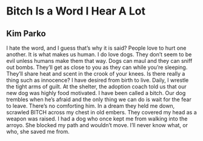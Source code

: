# Bitch Is a Word I Hear A Lot
## Kim Parko
I hate the word, and I guess that’s why it is said?
People love to hurt one another.
It is what makes us human.
I do love dogs.
They don’t seem to be evil unless humans make them that way.
Dogs can maul and they can sniff out bombs.
They’ll get as close to you as they can while you’re sleeping.
They’ll share heat and scent in the crook of your knees.
Is there really a thing such as innocence?
I have desired from birth to live.
Daily, I wrestle the tight arms of guilt.
At the shelter, the adoption coach told us that our new dog was highly food
motivated.
I have been called a bitch.
Our dog trembles when he’s afraid and the only thing we can do is wait for the
fear to leave.
There’s no comforting him.
In a dream they held me down, scrawled BITCH across my chest in old embers.
They covered my head as a weapon was raised.
I had a dog who once kept me from walking into the arroyo.
She blocked my path and wouldn’t move.
I’ll never know what, or who, she saved me from.